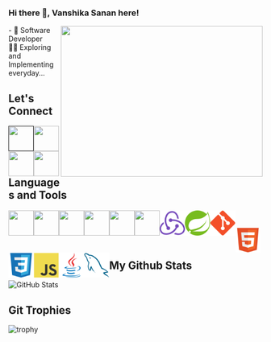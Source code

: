 ### Hi there 👋, Vanshika Sanan here!
<img align="right" src="https://cdn.dribbble.com/users/2704414/screenshots/7466903/selfportrait.gif" width="400px" height="300px" />
- 🌱 Software Developer
 <br/>
 👨‍💻 Exploring and Implementing everyday...
<br/>

## Let's Connect 

<a href=""><img align= "left" src="https://camo.githubusercontent.com/c8a9c5b414cd812ad6a97a46c29af67239ddaeae08c41724ff7d945fb4c047e5/68747470733a2f2f6564656e742e6769746875622e696f2f537570657254696e7949636f6e732f696d616765732f7376672f6c696e6b6564696e2e737667" width=50px height=50px/> </a>
<a href="https://www.linkedin.com/in/vanshika-sanan-21a68b177/"><img align= "left" src="https://camo.githubusercontent.com/4a3dd8d10a27c272fd04b2ce8ed1a130606f95ea6a76b5e19ce8b642faa18c27/68747470733a2f2f6564656e742e6769746875622e696f2f537570657254696e7949636f6e732f696d616765732f7376672f676d61696c2e737667" width=50px height=50px/> </a>
<a href="https://github.com/vanshikasanan"><img  align= "left" src="https://camo.githubusercontent.com/4133dc1cd4511d4a292b84ce10e52e4ed92569fb2a8165381c9c47be5edc2796/68747470733a2f2f6564656e742e6769746875622e696f2f537570657254696e7949636f6e732f696d616765732f706e672f6769746875622e706e67" width=50px height=50px/> </a>

<a href="https://www.instagram.com/vanshika_sanan/?hl=en"><img align= "left" src="https://camo.githubusercontent.com/c9dacf0f25a1489fdbc6c0d2b41cda58b77fa210a13a886d6f99e027adfbd358/68747470733a2f2f6564656e742e6769746875622e696f2f537570657254696e7949636f6e732f696d616765732f7376672f696e7374616772616d2e737667" width=50px height=50px/> </a>

<br/>
<br/>

## Languages and Tools



 <img align= "left" src="https://cdn.jsdelivr.net/gh/devicons/devicon/icons/nextjs/nextjs-original-wordmark.svg" width=50px height=50px/>         
 
 <img align= "left" src="https://cdn.jsdelivr.net/gh/devicons/devicon/icons/tailwindcss/tailwindcss-original-wordmark.svg" width=50px height=50px/> 
 <img align= "left" src="https://cdn.jsdelivr.net/gh/devicons/devicon/icons/vuejs/vuejs-original-wordmark.svg" width=50px height=50px/> 
<img align= "left" src="https://cdn.jsdelivr.net/gh/devicons/devicon/icons/react/react-original-wordmark.svg"  width=50px height=50px/> 
<img align= "left" src="https://cdn.jsdelivr.net/gh/devicons/devicon/icons/materialui/materialui-original.svg"  width=50px height=50px/> 
<img align= "left"src="https://cdn.jsdelivr.net/gh/devicons/devicon/icons/nodejs/nodejs-original-wordmark.svg"   width=50px height=50px/> 

<img align= "left" src="https://raw.githubusercontent.com/devicons/devicon/2ae2a900d2f041da66e950e4d48052658d850630/icons/redux/redux-original.svg" width=50px height=50px/> 

<img align= "left" src="https://raw.githubusercontent.com/devicons/devicon/2ae2a900d2f041da66e950e4d48052658d850630/icons/spring/spring-original.svg" width=50px height=50px/> 

<img align= "left" src="https://raw.githubusercontent.com/devicons/devicon/2ae2a900d2f041da66e950e4d48052658d850630/icons/git/git-original.svg" width=50px height=50px/> 
<br/>
<br/>
<img align= "left" src="https://raw.githubusercontent.com/devicons/devicon/2ae2a900d2f041da66e950e4d48052658d850630/icons/html5/html5-original.svg" width=50px height=50px/>
<img align= "left" src="https://raw.githubusercontent.com/devicons/devicon/2ae2a900d2f041da66e950e4d48052658d850630/icons/css3/css3-original.svg" width=50px height=50px /> 
<img align= "left" src="https://raw.githubusercontent.com/devicons/devicon/2ae2a900d2f041da66e950e4d48052658d850630/icons/javascript/javascript-original.svg" width=50px height=50px/>
<img align= "left" src="https://raw.githubusercontent.com/devicons/devicon/2ae2a900d2f041da66e950e4d48052658d850630/icons/java/java-original.svg" width=50px height=50px />     
<img align= "left" src="https://raw.githubusercontent.com/devicons/devicon/2ae2a900d2f041da66e950e4d48052658d850630/icons/mysql/mysql-original.svg" width=50px height=50px/>


                        




<br/>
<br/>

## My Github Stats
![GitHub Stats](https://github-readme-stats.vercel.app/api?username=vanshikasanan&theme=radical)

## Git Trophies
![trophy](https://github-profile-trophy.vercel.app/?username=vanshikasanan&theme=radical)
